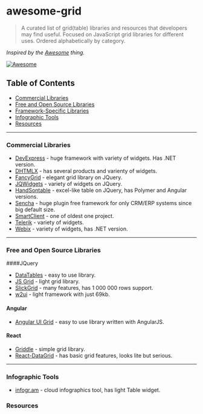 # awesome-grid
> A curated list of grid(table) libraries and resources that developers may find useful. Focused on JavaScript grid libraries for different uses. Ordered alphabetically by category.

*Inspired by the <a href="https://github.com/sindresorhus/awesome">Awesome</a> thing.*

[![Awesome](https://cdn.rawgit.com/sindresorhus/awesome/d7305f38d29fed78fa85652e3a63e154dd8e8829/media/badge.svg)](https://github.com/sindresorhus/awesome)

## Table of Contents
*  [Commercial Libraries](#commercial-libraries)
*  [Free and Open Source Libraries](#free-and-open-source-libraries)
*  [Framework-Specific Libraries](#framework-specific-libraries)
*  [Infographic Tools](#infographic-tools)
*  [Resources](#resources)
  
---

### Commercial Libraries
* [DevExpress](http://js.devexpress.com/) - huge framework with variety of widgets. Has .NET version.
* [DHTMLX](http://dhtmlx.com/) - has several products and varienty of widgets.
* [FancyGrid](http://www.fancygrid.com/) - elegant grid library on JQuery.
* [JQWidgets](http://www.jqwidgets.com/) - variety of widgets on JQuery.
* [HandSontable](http://handsontable.com/) - excel-like table on JQuery, has Polymer and Angular versions.
* [Sencha](http://sencha.com/) - huge plugin free framework for only CRM/ERP systems since big default size.
* [SmartClient](http://www.smartclient.com/) - one of oldest one project.
* [Telerik](http://www.telerik.com/) - variety of widgets.
* [Webix](http://webix.com/) - variety of widgets, has .NET version.
  
---

### Free and Open Source Libraries
####JQuery
* [DataTables](http://datatables.net/) - easy to use library.
* [JS Grid](http://js-grid.com/) - light grid library.
* [SlickGrid](https://github.com/mleibman/SlickGrid) - many features, has 1 000 000 rows support.
* [w2ui](http://w2ui.com/) - light framework with just 69kb.

#### Angular
* [Angular UI Grid](http://ui-grid.info/) - easy to use library written with AngularJS.

#### React
* [Griddle](http://griddlegriddle.github.io/Griddle/) - simple grid library.
* [React-DataGrid](http://zippyui.com/react-datagrid/) - has basic grid features, looks lite but serious.

---

### Infographic Tools
* [infogr.am](http://infogr.am) - cloud infographics tool, has light Table widget.

### Resources
